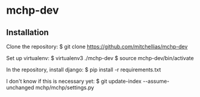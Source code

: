 mchp-dev
========

Installation
------------

Clone the repository: 
$ git clone https://github.com/mitchellias/mchp-dev

Set up virtualenv: 
$ virtualenv3 ./mchp-dev
$ source mchp-dev/bin/activate

In the repository, install django:
$ pip install -r requirements.txt

I don't know if this is necessary yet:
$ git update-index --assume-unchanged mchp/mchp/settings.py
